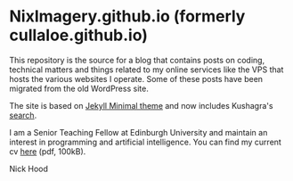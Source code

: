 # NixImagery.github.io (formerly cullaloe.github.io)

This repository is the source for a blog that contains posts on coding, technical matters and things related to my online services like the VPS that hosts the various websites I operate. Some of these posts have been migrated from the old WordPress site.

The site is based on [Jekyll Minimal theme](https://github.com/pages-themes/minimal) and now includes Kushagra's [search](https://github.com/chinchang/super-search).

I am a Senior Teaching Fellow at Edinburgh University and maintain an interest in programming and artificial intelligence. You can find my current cv [here](http://cullaloe.com/cv.pdf) (pdf, 100kB).


Nick Hood

